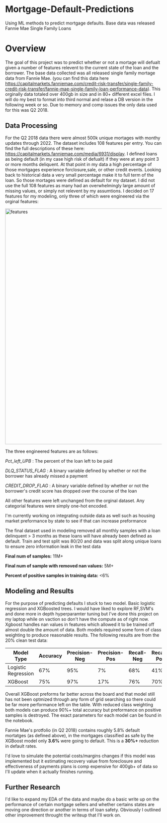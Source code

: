 # Mortgage-Default-Predictions
Using ML methods to predict mortgage defaults. Base data was released Fannie Mae Single Family Loans

# Overview #
The goal of this project was to predict whether or not a mortage will defualt given a number of features relevent to the current state of the loan and the borrower. The base data collected was all released single family mortage data from Fannie Mae. (you can find this data here https://capitalmarkets.fanniemae.com/credit-risk-transfer/single-family-credit-risk-transfer/fannie-mae-single-family-loan-performance-data). This orginally data totaled over 400gb in size and in 80+ different excel files. I will do my best to format into third normal and relase a DB version in the following week or so. Due to memory and comp issues the only data used for this was Q2 2018. 

## Data Processing ##
For the Q2 2018 data there were almost 500k unique mortages with monthy updates through 2022. The dataset includes 108 features per entry. You can find the full descriptions of these here: https://capitalmarkets.fanniemae.com/media/6931/display. I defined loans as being default (in my case high risk of defualt) if they were at any point 3 or more months deliquent. At that point in my data a high percentage of those mortgages experience forclosure,sale, or other credit events. Looking back to historical data a very small percentage make it to full term of the loan. So those mortages were defined as default for my dataset. I did not use the full 108 features as many had an overwhelmingly large amount of missing values, or simply not relevent by my assumtions. I decided on 17 features for my modeling, only three of which were engineered via the orginal features:

<img width="756" alt="features" src="https://github.com/JoeyNiestroy/Mortgage-Default-Predictions/assets/106636917/c6a3498a-cd99-4f12-a4dc-625e8bb9b025">

The three engineered features are as follows: 

_Pct_left_UPB_ : The percent of the loan left to be paid

_DLQ_STATUS_FLAG_ : A binary variable defined by whether or not the borrower has already missed a payment

_CREDIT_DROP_FLAG_ : A binary variable defined by whether or not the borrower's credit score has dropped over the course of the loan

All other features were left unchanged from the orginal dataset. Any categorial features were simply one-hot encoded.

I'm currently working on integrating outside data as well such as housing market preformance by state to see if that can increase preformance

The final dataset used in modeling removed all monthly samples with a loan delinquent > 3 months as these loans will have already been defined as default. Train and test split was 80/20 and data was split along unique loans to ensure zero information leak in the test data

**Final num of samples:** 11M+

**Final num of sample with removed nan values:** 5M+

**Percent of positive samples in training data:** <6%


## Modeling and Results ##

For the purpose of predicting defaults I stuck to two model. Basic logistic regression and XGBoosted trees. I would have liked to explore RF,SVM's and done more in depth hyperparamter tuning but I've done this project on my laptop while on vaction so don't have the compute as of right now. Xgboost handles nan values in features which allowed it to be trained off almost double the amount of data. Both models required some form of class weighting to produce reasonable results. 
The following results are from the 20% clean test data:

Model Type    |  Accuracy    | Precision-Neg | Precision-Pos | Recall-Neg | Recall-Pos
------------- | -------------| ---------     | ---------     | ---------- | --------- |
Logistic Regression  | 67%     | 95%           |    7%       |  68%       |   41% 
XGBoost  |     75%       |    97%            |   17%        |  76%     | 70%

Overall XGBoost preforms far better across the board and that model still has not been optmized through any form of grid searching so there could be far more performance left on the table. With reduced class weighting both models can produce 90%+ total accuracy but preformance on positive samples is destroyed. The exact parameters for each model can be found in the notebook. 

Fannie Mae's protfolio (in Q2 2018) contains roughly 5.8% default mortatges (as defined above), in the mortgages classified as safe by the XGBoost model only **3.6%** were going to default. This is a **30%+** reduction in default rates. 

I'd love to simulate the potential costs/margins changes if this model was implemented but it estimating recovery value from foreclosure and effectiveness of payments plans is comp expensive for 400gb+ of data so I'll update when it actually finishes running.  

## Further Research ##
I'd like to expand my EDA of the data and maybe do a basic write up on the performance of certain mortgage sellers and whether certains states are moving one direction or another in terms of loan safety. Obviously I outlined other improvement throught the writeup that I'll work on. 
